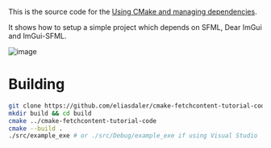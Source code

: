 This is the source code for the [Using CMake and managing dependencies](https://eliasdaler.github.io/using-cmake/).

It shows how to setup a simple project which depends on SFML, Dear ImGui and ImGui-SFML.

![image](https://user-images.githubusercontent.com/1285136/119359595-76e74280-bcb2-11eb-9ad5-1e69795e5696.png)

# Building

```sh
git clone https://github.com/eliasdaler/cmake-fetchcontent-tutorial-code
mkdir build && cd build
cmake ../cmake-fetchcontent-tutorial-code
cmake --build .
./src/example_exe # or ./src/Debug/example_exe if using Visual Studio
```
